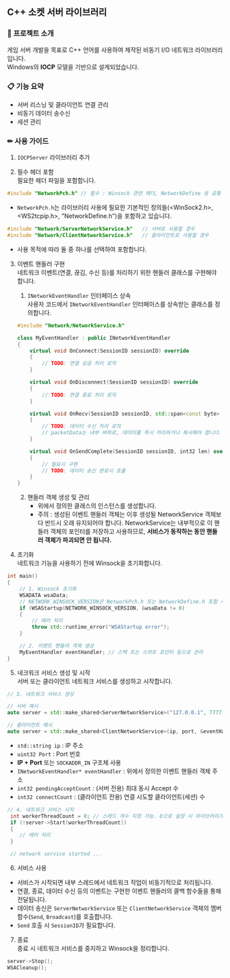 ﻿
## C++ 소켓 서버 라이브러리

### 📌 프로젝트 소개

게임 서버 개발을 목표로 C++ 언어를 사용하여 제작된 비동기 I/O 네트워크 라이브러리입니다.   
Windows의 **IOCP** 모델을 기반으로 설계되었습니다.


### 📋 기능 요약
- 서버 리스닝 및 클라이언트 연결 관리
- 비동기 데이터 송수신
- 세션 관리


### ✏ 사용 가이드

1. `IOCPServer` 라이브러리 추가   

2. 필수 헤더 포함   
필요한 헤더 파일을 포함합니다.   
```cpp
#include "NetworkPch.h" // 필수 : Winsock 관련 헤더, NetworkDefine 등 공통 정의 포함
```
- `NetworkPch.h`는 라이브러리 사용에 필요한 기본적인 정의들(<WinSock2.h>, <WS2tcpip.h>, "NetworkDefine.h")을 포함하고 있습니다.   

```cpp
#include "Network/ServerNetworkService.h"	// 서버로 사용할 경우
#include "Network/ClientNetworkService.h"	// 클라이언트로 사용할 경우
```
- 사용 목적에 따라 둘 중 하나를 선택하여 포함합니다.   

3. 이벤트 핸들러 구현   
네트워크 이벤트(연결, 끊김, 수신 등)를 처리하기 위한 핸들러 클래스를 구현해야 합니다.   

	1. `INetworkEventHandler` 인터페이스 상속   
	사용자 코드에서 `INetworkEventHandler` 인터페이스를 상속받는 클래스를 정의합니다.   
	```cpp
	#include "Network/NetworkService.h"

	class MyEventHandler : public INetworkEventHandler
	{
		virtual void OnConnect(SessionID sessionID) override
		{
			// TODO: 연결 성공 처리 로직
		}

		virtual void OnDisconnect(SessionID sessionID) override
		{
			// TODO: 연결 종료 처리 로직
		}

		virtual void OnRecv(SessionID sessionID, std::span<const byte> packetData) override
		{
			// TODO: 데이터 수신 처리 로직
			// packetData는 내부 버퍼로, 데이터를 즉시 처리하거나 복사해야 합니다.
		}

		virtual void OnSendComplete(SessionID sessionID, int32 len) override
		{
			// 필요시 구현
			// TODO: 데이터 송신 완료시 호출
		}
	}
	```
	2. 핸들러 객체 생성 및 관리   
		- 위에서 정의한 클래스의 인스턴스를 생성합니다.   
		- 주의 : 생성된 이벤트 핸들러 객체는 이후 생성될 NetworkService 객체보다 반드시 오래 유지되어야 합니다. NetworkService는 내부적으로 이 핸들러 객체의 포인터를 저장하고 사용하므로, **서비스가 동작하는 동안 핸들러 객체가 파괴되면 안 됩니다.**

4. 초기화   
네트워크 기능을 사용하기 전에 Winsock을 초기화합니다.   
```cpp
int main()
{
	// 1. Winsock 초기화
	WSADATA wsaData;
	// NETWORK_WINSOCK_VERSION은 NetworkPch.h 또는 NetworkDefine.h 포함 시 사용 가능
	if (WSAStartup(NETWORK_WINSOCK_VERSION, &wsaData != 0)
	{
		// 에러 처리
		throw std::runtime_error("WSAStartup error");
	}

	// 2. 이벤트 핸들러 객체 생성
	MyEventHandler eventHandler; // 스택 또는 스마트 포인터 등으로 관리
}
```

5. 네크워크 서비스 생성 및 시작   
서버 또는 클라이언트 네트워크 서비스를 생성하고 시작합니다.
```cpp
// 3. 네트워크 서비스 생성

// 서버 예시
auto server = std::make_shared<ServerNetworkService>("127.0.0.1", 7777, &eventHandler, pendingAcceptCount);

// 클라이언트 예시
auto server = std::make_shared<ClientNetworkService>(ip, port, &eventHandler, connectCount);
```
- `std::string ip` : IP 주소
- `uint32 Port` : Port 번호
- **IP + Port** 또는 `SOCKADDR_IN` 구조체 사용
- `INetworkEventHandler* eventHandler` : 위에서 정의한 이벤트 핸들러 객체 주소
- `int32 pendingAcceptCount` : (서버 전용) 최대 동시 Accept 수
- `int32 connectCount` : (클라이언트 전용) 연결 시도할 클라이언트(세션) 수

```cpp
// 4. 네트워크 서비스 시작
 int workerThreadCount = 0; // 스레드 개수 지정 가능. 0으로 설정 시 라이브러리가 스레드 수 자동 결정
 if (!server->Start(workerThreadCount))
 {
	// 에러 처리
 }

 // network service started ...
```

6. 서비스 사용   
- 서비스가 시작되면 내부 스레드에서 네트워크 작업이 비동기적으로 처리됩니다.
- 연결, 종료, 데이터 수신 등의 이벤트는 구현한 이벤트 핸들러의 콜백 함수들을 통해 전달됩니다.
- 데이터 송신은 `ServerNetworkService` 또는 `ClientNetworkService` 객체의 멤버 함수(`Send`, `Broadcast`)를 호출합니다. 
- `Send` 호출 시 `SessionID`가 필요합니다.

7. 종료   
종료 시 네트워크 서비스를 중지하고 Winsock을 정리합니다.
```cpp
server->Stop();
WSACleanup();
```

